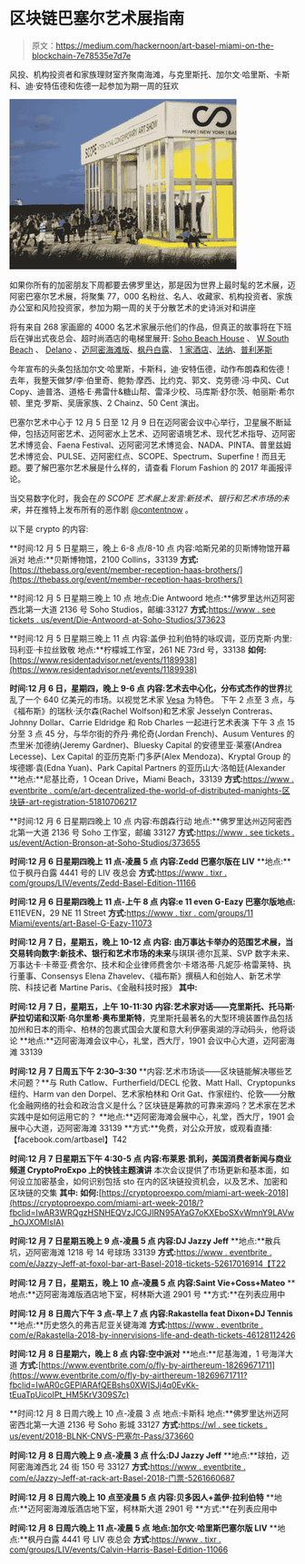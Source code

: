 # 区块链巴塞尔艺术展指南

> 原文：<https://medium.com/hackernoon/art-basel-miami-on-the-blockchain-7e78535e7d7e>

风投、机构投资者和家族理财室齐聚南海滩，与克里斯托、加尔文·哈里斯、卡斯科、迪·安特伍德和佐德一起参加为期一周的狂欢

![](img/d171e5932bd280577a790ecf30c3a313.png)

如果你所有的加密朋友下周都要去佛罗里达，那是因为世界上最时髦的艺术展，迈阿密巴塞尔艺术展，将聚集 77，000 名粉丝、名人、收藏家、机构投资者、家族办公室和风险投资家，参加为期一周的关于分散艺术的史诗派对和讲座

将有来自 268 家画廊的 4000 名艺术家展示他们的作品，但真正的故事将在下班后在弹出式夜总会、超时尚酒店的电梯里展开: [Soho Beach House](https://www.sohobeachhouse.com) 、 [W South Beach](https://www.marriott.com/hotels/travel/miaws-w-south-beach/) 、 [Delano](https://www.morganshotelgroup.com/delano/delano-south-beach/eat-drink/doheny-room) 、[迈阿密海滩版](https://www.editionhotels.com/miami-beach/basement/)、[枫丹白露](https://fontainebleau.com/nightlife/miami-beach-nightclubs)、 [1 家酒店](https://www.1hotels.com/south-beach)、[法纳](http://www.faena.com/miami-beach/)、[普利茅斯](http://www.theplymouth.com)

今年宣布的头条包括加尔文·哈里斯，卡斯科，迪·安特伍德，动作布朗森和佐德！去年，我整天做梦/李·伯里奇、鲍勃·摩西、比约克、郭文、克劳德·冯·中风、Cut Copy、迪普洛、道格·E·弗雷什&糖山帮、雷泽少校、马库斯·舒尔茨、帕丽斯·希尔顿、里克·罗斯、吴唐家族、2 Chainz、50 Cent 演出。

巴塞尔艺术中心于 12 月 5 日至 12 月 9 日在迈阿密会议中心举行，卫星展不断延伸，包括迈阿密艺术、迈阿密水上艺术、迈阿密语境艺术、现代艺术指导、迈阿密艺术博览会、Faena Festival、迈阿密河艺术博览会、NADA、PINTA、普里兹姆艺术博览会、PULSE、迈阿密红点、SCOPE、Spectrum、Superfine！而且无题。要了解巴塞尔艺术展是什么样的，请查看 Florum Fashion 的 2017 年画报评论。

当交易数字化时，我会在*的 SCOPE 艺术展上发言:新技术、银行和艺术市场的未来*，并在推特上发布所有的恶作剧 [@contentnow](http://www.twitter.com/contentnow) 。

以下是 crypto 的内容:

**时间:12 月 5 日星期三，晚上 6-8 点/8-10 点
内容:哈斯兄弟的贝斯博物馆开幕派对
地点:**贝斯博物馆，2100 Collins，33139 **方式:**[https://thebass.org/event/member-reception-haas-brothers/](https://thebass.org/event/member-reception-haas-brothers/)

**时间:12 月 5 日星期三晚上 10 点
地点:Die Antwoord
地点:**佛罗里达州迈阿密西北第一大道 2136 号 Soho Studios，邮编:33127 **方式:**[https://www . see tickets . us/event/Die-Antwoord-at-Soho-Studios/373623](https://www.seetickets.us/event/DIE-ANTWOORD-at-Soho-Studios/373623)

**时间:12 月 5 日星期三晚上 11 点
内容:盖伊·拉利伯特的咏叹调，亚历克斯·内里:玛利亚·卡拉丝致敬
地点:**柠檬城工作室，261 NE 73rd 号，33138 **如何:**[https://www.residentadvisor.net/events/1189938](https://www.residentadvisor.net/events/1189938)

**时间:12 月 6 日，星期四，晚上 9-6 点**
**内容:艺术去中心化，分布式杰作的世界**扰乱了一个 640 亿美元的市场。以视觉艺术家 [Vesa](http://www.artforcrypto.com) 为特色。
下午 2 点至 3 点，与《福布斯》的瑞秋·沃尔森(Rachel Wolfson)和艺术家 Jesselyn Contreras、Johnny Dollar、Carrie Eldridge 和 Rob Charles 一起进行艺术表演
下午 3 点 15 分至 3 点 45 分，与华尔街的乔丹·弗伦奇(Jordan French)、Ausum Ventures 的杰里米·加德纳(Jeremy Gardner)、Bluesky Capital 的安德里亚·莱塞(Andrea Lecesse)、Lex Capital 的亚历克斯·门多萨(Alex Mendoza)、Kryptal Group 的埃德娜·袁(Edna Yuan)、Park Capital Partners 的亚历山大·洛帕廷(Alexander
**地点:**尼基比奇，1 Ocean Drive，Miami Beach，33139
**方式:**[https://www . eventbrite . com/e/art-decentralized-the-world-of-distributed-manights-区块链-art-registration-51810706217](https://www.eventbrite.com/e/art-decentralized-the-world-of-distributed-masterpieces-blockchain-art-registration-51810706217?fbclid=IwAR0Cms7Q0d8i3HHLCHcbcm8McVZR7rhLjbtACbv2oK5N1NJoWv7OkJUOf-o)

**时间:12 月 6 日星期四晚上 10 点
内容:布朗森行动
地点:**佛罗里达州迈阿密西北第一大道 2136 号 Soho 工作室，邮编 33127 **方式:**[https://www . see tickets . us/event/Action-Bronson-at-Soho-Studios/373655](https://www.seetickets.us/event/ACTION-BRONSON-at-Soho-Studios/373655)

**时间:12 月 6 日星期四晚上 11 点-凌晨 5 点**
**内容:Zedd 巴塞尔版在 LIV**
**地点:**位于枫丹白露 4441 号的 LIV 夜总会
**方式:**[https://www . tixr . com/groups/LIV/events/Zedd-Basel-Edition-11166](https://www.tixr.com/groups/liv/events/zedd-basel-edition-11166)

**时间:12 月 6 日星期四晚上 11 点-上午 8 点
内容:e 11 even**
**G-Eazy 巴塞尔版地点:** E11EVEN，29 NE 11 Street
**方式:**[https://www . tixr . com/groups/11 Miami/events/art-Basel-G-Eazy-11073](https://www.tixr.com/groups/11miami/events/art-basel-g-eazy-11073)

**时间:12 月 7 日，星期五，晚上 10-12 点**
**内容:** **由万事达卡举办的范围艺术展，当交易转向数字:新技术、银行和艺术市场的未来**与琪琪·德尔瓦莱、SVP 数字未来、万事达卡·卡蒂亚·费舍尔、技术和企业律师费舍尔·卡塔洛蒂·凡妮莎·格雷莱特、执行董事、Consensys Elena Zhavelev、《福布斯》撰稿人和创始人、新艺术学院、科技记者 Martine Paris、《金融科技时报》
**其中:**

**时间:12 月 7 日，星期五，上午 10-11:30**
**内容:艺术家对话——克里斯托、托马斯·萨拉切诺和汉斯·乌尔里希·奥布里斯特**，克里斯托最著名的大型环境装置作品包括加州和日本的雨伞、柏林的包裹式国会大厦和意大利伊塞奥湖的浮动码头，他将谈论
**地点:**迈阿密海滩会议中心，礼堂，西大厅，1901 会议中心大道，迈阿密海滩 33139

**时间:12 月 7 日周五下午 2:30–3:30**
**内容:艺术市场谈——区块链能解决哪些艺术问题？**与 Ruth Catlow、Furtherfield/DECL 伦敦、Matt Hall、Cryptopunks 纽约、Harm van den Dorpel、艺术家柏林和 Orit Gat、作家纽约、伦敦——分散化金融网络的社会和政治含义是什么？区块链是筹款的可靠来源吗？艺术家在艺术实践中是如何运用它的？
**地点:**迈阿密海滩会展中心，礼堂，西大厅，1901 会展中心大道，迈阿密海滩 33139
**方式:**免费，对公众开放，或观看直播:【facebook.com/artbasel】T42

**时间:12 月 7 日星期五下午 4:30-5 点
内容:布莱恩·凯利，美国消费者新闻与商业频道 CryptoProExpo 上的快钱主题演讲** 本次会议提供了市场更新和基本面，如何设立加密基金，如何识别包括 sto 在内的区块链投资机会，以及艺术、加密和区块链的交集
**其中:**
**如何:**[https://cryptoproexpo.com/miami-art-week-2018](https://cryptoproexpo.com/miami-art-week-2018/?fbclid=IwAR3WRQgzHSNHEQVzJCGJIRN95AYaG7oKXEboSXvWmnY9LAVw_hOJXOMIsIA)

**时间:12 月 7 日星期五晚上 9 点-凌晨 5 点
内容:DJ Jazzy Jeff**
**地点:**散兵坑，迈阿密海滩 1218 号 14 号球场 33139
**方式:**[https://www . eventbrite . com/e/Jazzy-Jeff-at-foxol-bar-art-Basel-2018-tickets-52617016914【T22](https://www.eventbrite.com/e/jazzy-jeff-at-foxhole-bar-art-basel-2018-tickets-52617016914)

**时间:12 月 7 日，星期五，晚上 10 点–凌晨 5 点
内容:Saint Vie+Coss+Mateo**
**地点:**迈阿密海滩版酒店地下室，柯林斯大道 2901 号
**方式:**在列表应用中

**时间:12 月 8 日周六下午 3 点-早上 7 点
内容:Rakastella feat Dixon+DJ Tennis**
**地点:**历史悠久的弗吉尼亚关键海滩
**方式:**[https://www . eventbrite . com/e/Rakastella-2018-by-innervisions-life-and-death-tickets-46128112426](https://www.eventbrite.com/e/rakastella-2018-by-innervisions-life-and-death-tickets-46128112426?aff=efbevent&fbclid=IwAR2A2jSHTiXlBTXpMx2XPJTVTxAS0OyhwotbOU8mcTRuJ2EHf2dd7erBkQQ)

**时间:12 月 8 日星期六，晚上 8 点
内容:空中派对**
**地点:**尼基海滩，1 号海洋大道
**方式:**[https://www.eventbrite.com/o/fly-by-airthereum-18269671711](https://www.eventbrite.com/o/fly-by-airthereum-18269671711?fbclid=IwAR0cGEPlARAfQEBshs0XWISJj4q0EvKk-tEuaTpUicoIPt_HM5KrV309S7c)

**时间:12 月 8 日周六晚上 10 点-凌晨 3 点
地点:卡斯科
地点:**佛罗里达州迈阿密西北第一大道 2136 号 Soho 影城 33127 **方式:**[https://wl . see tickets . us/event/2018-BLNK-CNVS-巴塞尔-Pass/373660](https://wl.seetickets.us/event/2018-BLNK-CNVS-Basel-Pass/373660?afflky=BLNKCNVS)

**时间:12 月 8 日周六晚上 9 点-凌晨 3 点
什么:DJ Jazzy Jeff**
**地点:**球拍，迈阿密海滩西北 24 街 150 号 33127
**方式:**[https://www . eventbrite . com/e/Jazzy-Jeff-at-rack-art-Basel-2018-门票-5261660687](https://www.eventbrite.com/e/jazzy-jeff-at-racket-art-basel-2018-tickets-52616606687?aff=ebdssbdestsearch)

**时间:12 月 8 日周六晚上 10 点至凌晨 5 点
内容:贝多因人+盖伊·拉利伯特**
**地点:**迈阿密海滩版酒店地下室，柯林斯大道 2901 号
**方式:**在列表应用中

**时间:12 月 8 日周六晚上 11 点-凌晨 5 点**
**地点:加尔文·哈里斯巴塞尔版 LIV**
**地点:**枫丹白露 4441 号 LIV 夜总会
**方式:**[https://www . tixr . com/groups/LIV/events/Calvin-Harris-Basel-Edition-11066](https://www.tixr.com/groups/liv/events/calvin-harris-basel-edition-11066)